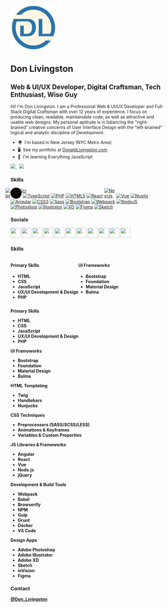 <img style="max-width: 150px" src="files/dl-logo-2022.png" />

# Don Livingston
## Web & UI/UX Developer, Digital Craftsman, Tech Enthusiast, Wise Guy

Hi! I'm Don Livingston. I am a Professional Web & UI/UX Developer and Full-Stack Digital Craftsman with over 12 years of experience. I focus on producing clean, readable, maintainable code, as well as attractive and usable web designs. My personal aptitude is in balancing the "right-brained" creative concerns of User Interface Design with the "left-brained" logical and analytic discipline of Development.  

* 🌍  I'm based in New Jersey (NYC Metro Area)
* 🖥️  See my portfolio at [DonaldLivingston.com](http://donaldlivingston.com)  
* 🧠  I'm learning Everything JavaScript  

<a href="https://www.twitter.com/Don_Livingston" target="_blank" rel="noreferrer">
  <img src="https://img.shields.io/twitter/follow/Don_Livingston?logo=twitter&style=for-the-badge&color=0891b2&labelColor=1c1917" />
</a>&nbsp;
<a href="https://www.twitch.tv/donlivingston" target="_blank" rel="noreferrer">
  <img src="https://img.shields.io/twitch/status/donlivingston?logo=twitchsx&style=for-the-badge&color=0891b2&labelColor=1c1917&label=TWITCH+STATUS" />
</a>

### Skills  

<p align="left"> 
<span style="display: inline-flex; width: 36px; height: 36px; background-color: #000; border-radius: 50%; justify-content: center; align-items: center">
  <a href="https://developer.mozilla.org/en-US/docs/Web/JavaScript" target="_blank" rel="noreferrer">
    <img src="https://raw.githubusercontent.com/danielcranney/readme-generator/main/public/icons/skills/javascript-colored.svg" width="36" height="36" alt="JavaScript" />
  </a>
  </span>
     <a href="https://www.typescriptlang.org/" target="_blank" rel="noreferrer"><img src="https://raw.githubusercontent.com/danielcranney/readme-generator/main/public/icons/skills/typescript-colored.svg" width="36" height="36" alt="TypeScript" /></a>
     <a href="https://www.php.net/" target="_blank" rel="noreferrer"><img src="https://raw.githubusercontent.com/danielcranney/readme-generator/main/public/icons/skills/php-colored.svg" width="36" height="36" alt="PHP" /></a>
     <a href="https://developer.mozilla.org/en-US/docs/Glossary/HTML5" target="_blank" rel="noreferrer"><img src="https://raw.githubusercontent.com/danielcranney/readme-generator/main/public/icons/skills/html5-colored.svg" width="36" height="36" alt="HTML5" /></a>
     <a href="https://reactjs.org/" target="_blank" rel="noreferrer"><img src="https://raw.githubusercontent.com/danielcranney/readme-generator/main/public/icons/skills/react-colored.svg" width="36" height="36" alt="React" /></a>
     <span style="display: inline-block; width: 36px; height: 36px; background-color: #fff;">
     <a href="https://nextjs.org/docs" target="_blank" rel="noreferrer"><img src="https://raw.githubusercontent.com/danielcranney/readme-generator/main/public/icons/skills/nextjs-colored.svg" width="36" height="36" alt="NextJs" /></a>
     </span>
     <a href="https://vuejs.org/" target="_blank" rel="noreferrer"><img src="https://raw.githubusercontent.com/danielcranney/readme-generator/main/public/icons/skills/vuejs-colored.svg" width="36" height="36" alt="Vue" /></a>
     <a href="https://nuxtjs.org/" target="_blank" rel="noreferrer"><img src="https://raw.githubusercontent.com/danielcranney/readme-generator/main/public/icons/skills/nuxtjs-colored.svg" width="36" height="36" alt="Nuxtjs" /></a>
     <a href="https://angular.io/" target="_blank" rel="noreferrer"><img src="https://raw.githubusercontent.com/danielcranney/readme-generator/main/public/icons/skills/angularjs-colored.svg" width="36" height="36" alt="Angular" /></a>
     <a href="https://www.w3.org/TR/CSS/#css" target="_blank" rel="noreferrer"><img src="https://raw.githubusercontent.com/danielcranney/readme-generator/main/public/icons/skills/css3-colored.svg" width="36" height="36" alt="CSS3" /></a>
     <a href="https://sass-lang.com/" target="_blank" rel="noreferrer"><img src="https://raw.githubusercontent.com/danielcranney/readme-generator/main/public/icons/skills/sass-colored.svg" width="36" height="36" alt="Sass" /></a>
     <a href="https://getbootstrap.com/" target="_blank" rel="noreferrer"><img src="https://raw.githubusercontent.com/danielcranney/readme-generator/main/public/icons/skills/bootstrap-colored.svg" width="36" height="36" alt="Bootstrap" /></a>
     <a href="https://webpack.js.org/" target="_blank" rel="noreferrer"><img src="https://raw.githubusercontent.com/danielcranney/readme-generator/main/public/icons/skills/webpack-colored.svg" width="36" height="36" alt="Webpack" /></a>
     <a href="https://nodejs.org/en/" target="_blank" rel="noreferrer"><img src="https://raw.githubusercontent.com/danielcranney/readme-generator/main/public/icons/skills/nodejs-colored.svg" width="36" height="36" alt="NodeJS" /></a>
     <a href="https://www.adobe.com/uk/products/photoshop.html" target="_blank" rel="noreferrer"><img src="https://raw.githubusercontent.com/danielcranney/readme-generator/main/public/icons/skills/photoshop-colored.svg" width="36" height="36" alt="Photoshop" /></a>
     <a href="adobe.com/uk/products/illustrator.html" target="_blank" rel="noreferrer"><img src="https://raw.githubusercontent.com/danielcranney/readme-generator/main/public/icons/skills/illustrator-colored.svg" width="36" height="36" alt="Illustrator" /></a>
     <a href="https://www.adobe.com/uk/products/xd.html" target="_blank" rel="noreferrer"><img src="https://raw.githubusercontent.com/danielcranney/readme-generator/main/public/icons/skills/xd-colored.svg" width="36" height="36" alt="XD" /></a>
     <a href="https://www.figma.com/" target="_blank" rel="noreferrer"><img src="https://raw.githubusercontent.com/danielcranney/readme-generator/main/public/icons/skills/figma-colored.svg" width="36" height="36" alt="Figma" /></a>
     <a href="https://www.sketch.com/" target="_blank" rel="noreferrer"><img src="https://raw.githubusercontent.com/danielcranney/readme-generator/main/public/icons/skills/sketch-colored.svg" width="36" height="36" alt="Sketch" /></a>
</p>

 ### Socials  
 
 <p align="left">
  <a href="https://www.codepen.io/dlivingston" target="_blank" rel="noreferrer"><img src="https://raw.githubusercontent.com/danielcranney/readme-generator/main/public/icons/socials/codepen.svg" width="32" height="32" /></a>
  <a href="https://www.dev.to/dlivingston" target="_blank" rel="noreferrer"><img src="https://raw.githubusercontent.com/danielcranney/readme-generator/main/public/icons/socials/devdotto.svg" width="32" height="32" /></a>
  <a href="https://www.github.com/dlivingston" target="_blank" rel="noreferrer"><img src="https://raw.githubusercontent.com/danielcranney/readme-generator/main/public/icons/socials/github.svg" width="32" height="32" /></a>
  <a href="https://donlivingston.hashnode.dev" target="_blank" rel="noreferrer"><img src="https://raw.githubusercontent.com/danielcranney/readme-generator/main/public/icons/socials/hashnode.svg" width="32" height="32" /></a>
  <a href="https://www.linkedin.com/in/donaldlivingston/" target="_blank" rel="noreferrer"><img src="https://raw.githubusercontent.com/danielcranney/readme-generator/main/public/icons/socials/linkedin.svg" width="32" height="32" /></a>
  <a href="http://www.medium.com/@donlivingston" target="_blank" rel="noreferrer"><img src="https://raw.githubusercontent.com/danielcranney/readme-generator/main/public/icons/socials/medium.svg" width="32" height="32" /></a>
  <a href="https://donlivingston.me" target="_blank" rel="noreferrer"><img src="https://raw.githubusercontent.com/danielcranney/readme-generator/main/public/icons/socials/rss.svg" width="32" height="32" /></a>
  <a href="https://www.stackoverflow.com/users/4312957/donald-livingston" target="_blank" rel="noreferrer"><img src="https://raw.githubusercontent.com/danielcranney/readme-generator/main/public/icons/socials/stackoverflow.svg" width="32" height="32" /></a>
  <a href="https://www.twitter.com/Don_Livingston" target="_blank" rel="noreferrer"><img src="https://raw.githubusercontent.com/danielcranney/readme-generator/main/public/icons/socials/twitter.svg" width="32" height="32" /></a>
  <a href="https://www.youtube.com/c/DonaldLivingston" target="_blank" rel="noreferrer"><img src="https://raw.githubusercontent.com/danielcranney/readme-generator/main/public/icons/socials/youtube.svg" width="32" height="32" /></a>
  <a href="https://www.twitch.tv/donlivingston" target="_blank" rel="noreferrer"><img src="https://raw.githubusercontent.com/danielcranney/readme-generator/main/public/icons/socials/twitch.svg" width="32" height="32" /></a>
</p>

### Skills
<div style="display: flex; flex-wrap: wrap; width: 100%">
  <div>
    <h4><strong>Primary Skills<strong></h4>
    <ul>
      <li>HTML</li>
      <li>CSS</li>
      <li>JavaScript</li>
      <li>UX/UI Development & Design</li>
      <li>PHP</li>
    </ul>
  </div>
  <div>
  <h4><strong>UI Frameworks<strong></h4>
  <ul>
  <li>Bootstrap</li>
  <li>Foundation</li>
  <li>Material Design</li>
  <li>Bulma</li>
  </ul>




</div>
<div></div>
<div></div>
</div>

**Primary Skills**
- HTML
- CSS
- JavaScript
- UX/UI Development & Design
- PHP

**UI Frameworks**
- Bootstrap
- Foundation
- Material Design
- Bulma

**HTML Templating**
- Twig
- Handlebars
- Nunjucks

**CSS Techniques**
- Preprocessors (SASS/SCSS/LESS)
- Animations & Keyframes
- Variables & Custom Properties

**JS Libraries & Frameworks**
- Angular
- React
- Vue
- Node.js
- jQuery

**Development & Build Tools**
- Webpack
- Babel
- Browserify
- NPM
- Gulp
- Grunt
- Docker
- VS Code

**Design Apps**
- Adobe Photoshop
- Adobe Illustrator
- Adobe XD
- Sketch
- inVision
- Figma

### Contact
[@Don_Livingston](https://twitter.com/Don_Livingston)


<!---
dlivingston/dlivingston is a ✨ special ✨ repository because its `README.md` (this file) appears on your GitHub profile.
You can click the Preview link to take a look at your changes.
--->
